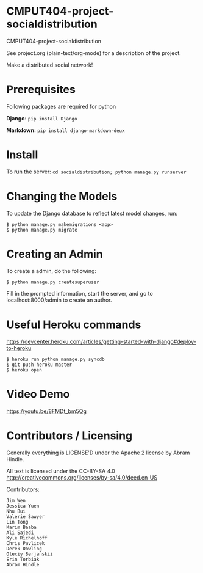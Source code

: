 CMPUT404-project-socialdistribution
===================================

CMPUT404-project-socialdistribution

See project.org (plain-text/org-mode) for a description of the project.

Make a distributed social network!

Prerequisites
=============
Following packages are required for python

**Django:** `pip install Django`

**Markdown:** `pip install django-markdown-deux`

Install
=======
To run the server: `cd socialdistribution; python manage.py runserver`

Changing the Models
===================
To update the Django database to reflect latest model changes, run:

    $ python manage.py makemigrations <app>
    $ python manage.py migrate

Creating an Admin
===============
To create a admin, do the following:

    $ python manage.py createsuperuser

Fill in the prompted information, start the server, and go to localhost:8000/admin to create an author.

Useful Heroku commands
======================
https://devcenter.heroku.com/articles/getting-started-with-django#deploy-to-heroku

    $ heroku run python manage.py syncdb
    $ git push heroku master
    $ heroku open

Video Demo
========================
https://youtu.be/8FMDt_bm5Qg


Contributors / Licensing
========================

Generally everything is LICENSE'D under the Apache 2 license by Abram Hindle.

All text is licensed under the CC-BY-SA 4.0 http://creativecommons.org/licenses/by-sa/4.0/deed.en_US

Contributors:

    Jim Wen
    Jessica Yuen
    Nhu Bui
    Valerie Sawyer
    Lin Tong
    Karim Baaba
    Ali Sajedi
    Kyle Richelhoff
    Chris Pavlicek
    Derek Dowling
    Olexiy Berjanskii
    Erin Torbiak
    Abram Hindle
